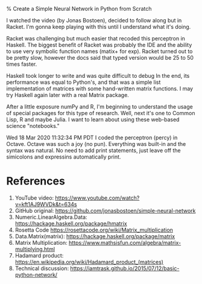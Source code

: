 
%	Create a Simple Neural Network in Python from Scratch

I watched the video (by Jonas Bostoen), decided to follow along but in Racket. I'm gonna keep playing
with this until I understand what it's doing. 

Racket was challenging but much easier that recoded this perceptron in Haskell.  The biggest benefit
of Racket was probably the IDE and the ability to use very symbolic function 
names (matix+ for exp). Racket turned out to be pretty slow, however the docs
said that typed version would be 25 to 50 times faster.

Haskell took longer to write and was quite difficult to debug  In the end, its
performance was equal to Python's, and that was a  simple list implementation of matrices
with some hand-written matrix functions.  I may try Haskell again later with a 
real Matrix package.

After a little exposure numPy and R, I'm beginning to understand the usage of special packages
for this type of research.  Well, next it's one to Common Lisp, R and  maybe Julia.
I want to learn about using these web-based science "notebooks." 

Wed 18 Mar 2020 11:32:34 PM PDT
I coded the perceptron (percy) in Octave.  Octave was such a joy (no pun). Everything was built-in and the syntax was natural. No need to add print statements, just leave off the simicolons and expressins automatically print.


# References #

1. YouTube video:              https://www.youtube.com/watch?v=kft1AJ9WVDk&t=634s
2. GitHub original:            https://github.com/jonasbostoen/simple-neural-network
3. Numeric.LinearAlgebra.Data: https://hackage.haskell.org/package/hmatrix
4. Rosetta Code                https://rosettacode.org/wiki/Matrix_multiplication
5. Data.Matrix(matrix):        https://hackage.haskell.org/package/matrix
6. Matrix Multiplication:      https://www.mathsisfun.com/algebra/matrix-multiplying.html
7. Hadamard product:           https://en.wikipedia.org/wiki/Hadamard_product_(matrices)
8. Technical discussion:       https://iamtrask.github.io/2015/07/12/basic-python-network/
